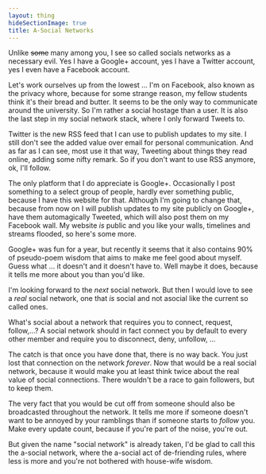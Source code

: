 ```yaml
---
layout: thing
hideSectionImage: true
title: A-Social Networks
---
```


Unlike <strike>some</strike> many among you, I see so called socials
networks as a necessary evil. Yes I have a Google+ account, yes I have a
Twitter account, yes I even have a Facebook account.

Let's work ourselves up from the lowest ... I'm on Facebook, also known as the
privacy whore, because for some strange reason, my fellow students think it's
their bread and butter. It seems to be the only way to communicate around the
university. So I'm rather a social hostage than a user. It is also the last
step in my social network stack, where I only forward Tweets to.

Twitter is the new RSS feed that I can use to publish updates to my site. I
still don't see the added value over email for personal communication. And as
far as I can see, most use it that way, Tweeting about things they read online,
adding some nifty remark. So if you don't want to use RSS anymore, ok, I'll
follow.

The only platform that I do appreciate is Google+. Occasionally I post
something to a select group of people, hardly ever something public, because I
have this website for that. Although I'm going to change that, because from now
on I will publish updates to my site publicly on Google+, have them
automagically Tweeted, which will also post them on my Facebook wall. My
website _is_ public and you like your walls, timelines and streams flooded, so
here's some more.

Google+ was fun for a year, but recently it seems that it also contains 90% of
pseudo-poem wisdom that aims to make me feel good about myself. Guess what ...
it doesn't and it doesn't have to. Well maybe it does, because it tells me more
about you than you'd like.

I'm looking forward to the _next_ social network. But then I would love to see
a _real_ social network, one that _is_ social and not asocial like the current
so called ones.

What's social about a network that requires you to connect, request,
follow,...? A social network should in fact connect you by default to every
other member and require you to disconnect, deny, unfollow, ...

The catch is that once you have done that, there is no way back. You just lost
that connection on the network _forever_. Now that would be a real social
network, because it would make you at least think twice about the real value of
social connections. There wouldn't be a race to gain followers, but to keep
them.

The very fact that you would be cut off from someone should also be broadcasted
throughout the network. It tells me more if someone doesn't want to be annoyed
by your ramblings than if someone starts to _follow_ you. Make every update
count, because if you're part of the noise, you're out.

But given the name "social network" is already taken, I'd be glad to call this
the a-social network, where the a-social act of de-friending rules, where less
is more and you're not bothered with house-wife wisdom.
